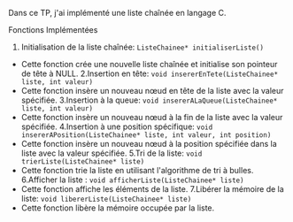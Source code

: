 Dans ce TP,
j'ai implémenté une liste chaînée en langage C.

Fonctions Implémentées

1. Initialisation de la liste chaînée: `ListeChainee* initialiserListe()`
- Cette fonction crée une nouvelle liste chaînée et initialise son pointeur de tête à NULL.
2.Insertion en tête: `void insererEnTete(ListeChainee* liste, int valeur)`
- Cette fonction insère un nouveau nœud en tête de la liste avec la valeur spécifiée.
3.Insertion à la queue: `void insererALaQueue(ListeChainee* liste, int valeur)`
- Cette fonction insère un nouveau nœud à la fin de la liste avec la valeur spécifiée.
4.Insertion à une position spécifique: `void insererAPosition(ListeChainee* liste, int valeur, int position)`
- Cette fonction insère un nouveau nœud à la position spécifiée dans la liste avec la valeur spécifiée.
5.Tri de la liste: `void trierListe(ListeChainee* liste)`
- Cette fonction trie la liste en utilisant l'algorithme de tri à bulles.
6.Afficher la liste : `void afficherListe(ListeChainee* liste)`
- Cette fonction affiche les éléments de la liste.
7.Libérer la mémoire de la liste: `void libererListe(ListeChainee* liste)`
- Cette fonction libère la mémoire occupée par la liste.
